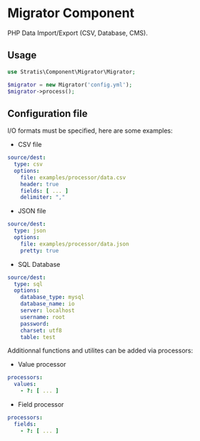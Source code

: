 Migrator Component
==============
PHP Data Import/Export (CSV, Database, CMS).

Usage
---------

```php
use Stratis\Component\Migrator\Migrator;

$migrator = new Migrator('config.yml');
$migrator->process();
```

Configuration file
---------

I/O formats must be specified, here are some examples:

* CSV file
```yaml
source/dest:
  type: csv
  options:
    file: examples/processor/data.csv
    header: true
    fields: [ ... ]
    delimiter: ","
```

* JSON file
```yaml
source/dest:
  type: json
  options:
    file: examples/processor/data.json
    pretty: true
```

* SQL Database
```yaml
source/dest:
  type: sql
  options:
    database_type: mysql
    database_name: io
    server: localhost
    username: root
    password: 
    charset: utf8
    table: test
```

Additionnal functions and utilites can be added via processors:

* Value processor
```yaml
processors:
  values:
    - ?: [ ... ]
```

* Field processor
```yaml
processors:
  fields:
    - ?: [ ... ]
```
